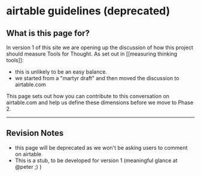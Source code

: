 # airtable guidelines (deprecated)

## What is this page for?

In version 1 of this site we are opening up the discussion of how this project should measure Tools for Thought. As set out in [[measuring thinking tools]]:
* this is unlikely to be an easy balance. 
* we started from a "martyr draft" and then moved the discussion to airtable.com

This page sets out how you can contribute to this conversation on airtable.com and help us define these dimensions before we move to Phase 2.

---

## Revision Notes

* this page will be deprecated as we won't be asking users to comment on airtable
* This is a stub, to be developed for version 1 (meaningful glance at @peter ;) ) 
